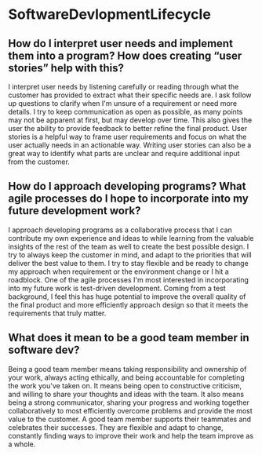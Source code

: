 # SoftwareDevlopmentLifecycle

## How do I interpret user needs and implement them into a program? How does creating “user stories” help with this?

I interpret user needs by listening carefully or reading through what the customer has provided to extract what their specific needs are. I ask follow up questions to clarify when I'm unsure of a requirement or need more details. I try to keep communication as open as possible, as many points may not be apparent at first, but may develop over time. This also gives the user the ability to provide feedback to better refine the final product. User stories is a helpful way to frame user requirements and focus on what the user actually needs in an actionable way. Writing user stories can also be a great way to identify what parts are unclear and require additional input from the customer.

## How do I approach developing programs? What agile processes do I hope to incorporate into my future development work?

I approach developing programs as a collaborative process that I can contribute my own experience and ideas to while learning from the valuable insights of the rest of the team as well to create the best possible design. I try to always keep the customer in mind, and adapt to the priorities that will deliver the best value to them. I try to stay flexible and be ready to change my approach when requirement or the environment change or I hit a roadblock. One of the agile processes I'm most interested in incorporating into my future work is test-driven development. Coming from a test background, I feel this has huge potential to improve the overall quality of the final product and more efficiently approach design so that it meets the requirements that truly matter.

## What does it mean to be a good team member in software dev?
Being a good team member means taking responsibility and ownership of your work, always acting ethically, and being accountable for completing the work you've taken on. It means being open to constructive criticism, and willing to share your thoughts and ideas with the team. It also means being a strong communicator, sharing your progress and working together collaboratively to most efficiently overcome problems and provide the most value to the customer. A good team member supports their teammates and celebrates their successes. They are flexible and adapt to change, constantly finding ways to improve their work and help the team improve as a whole.
